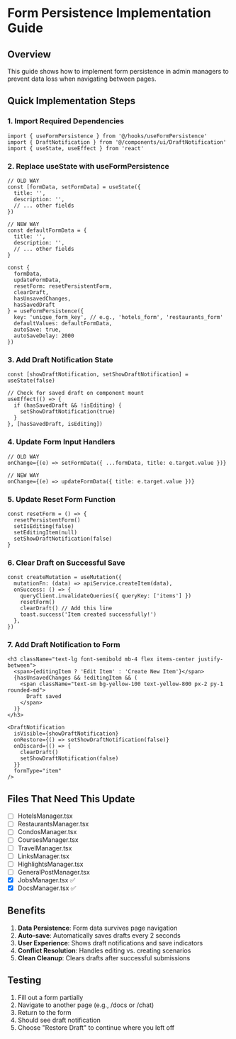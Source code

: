 # Form Persistence Implementation Guide

## Overview
This guide shows how to implement form persistence in admin managers to prevent data loss when navigating between pages.

## Quick Implementation Steps

### 1. Import Required Dependencies
```tsx
import { useFormPersistence } from '@/hooks/useFormPersistence'
import { DraftNotification } from '@/components/ui/DraftNotification'
import { useState, useEffect } from 'react'
```

### 2. Replace useState with useFormPersistence
```tsx
// OLD WAY
const [formData, setFormData] = useState({
  title: '',
  description: '',
  // ... other fields
})

// NEW WAY
const defaultFormData = {
  title: '',
  description: '',
  // ... other fields
}

const {
  formData,
  updateFormData,
  resetForm: resetPersistentForm,
  clearDraft,
  hasUnsavedChanges,
  hasSavedDraft
} = useFormPersistence({
  key: 'unique_form_key', // e.g., 'hotels_form', 'restaurants_form'
  defaultValues: defaultFormData,
  autoSave: true,
  autoSaveDelay: 2000
})
```

### 3. Add Draft Notification State
```tsx
const [showDraftNotification, setShowDraftNotification] = useState(false)

// Check for saved draft on component mount
useEffect(() => {
  if (hasSavedDraft && !isEditing) {
    setShowDraftNotification(true)
  }
}, [hasSavedDraft, isEditing])
```

### 4. Update Form Input Handlers
```tsx
// OLD WAY
onChange={(e) => setFormData({ ...formData, title: e.target.value })}

// NEW WAY
onChange={(e) => updateFormData({ title: e.target.value })}
```

### 5. Update Reset Form Function
```tsx
const resetForm = () => {
  resetPersistentForm()
  setIsEditing(false)
  setEditingItem(null)
  setShowDraftNotification(false)
}
```

### 6. Clear Draft on Successful Save
```tsx
const createMutation = useMutation({
  mutationFn: (data) => apiService.createItem(data),
  onSuccess: () => {
    queryClient.invalidateQueries({ queryKey: ['items'] })
    resetForm()
    clearDraft() // Add this line
    toast.success('Item created successfully!')
  },
})
```

### 7. Add Draft Notification to Form
```tsx
<h3 className="text-lg font-semibold mb-4 flex items-center justify-between">
  <span>{editingItem ? 'Edit Item' : 'Create New Item'}</span>
  {hasUnsavedChanges && !editingItem && (
    <span className="text-sm bg-yellow-100 text-yellow-800 px-2 py-1 rounded-md">
      Draft saved
    </span>
  )}
</h3>

<DraftNotification
  isVisible={showDraftNotification}
  onRestore={() => setShowDraftNotification(false)}
  onDiscard={() => {
    clearDraft()
    setShowDraftNotification(false)
  }}
  formType="item"
/>
```

## Files That Need This Update
- [ ] HotelsManager.tsx
- [ ] RestaurantsManager.tsx  
- [ ] CondosManager.tsx
- [ ] CoursesManager.tsx
- [ ] TravelManager.tsx
- [ ] LinksManager.tsx
- [ ] HighlightsManager.tsx
- [ ] GeneralPostManager.tsx
- [x] JobsManager.tsx ✅ 
- [x] DocsManager.tsx ✅

## Benefits
1. **Data Persistence**: Form data survives page navigation
2. **Auto-save**: Automatically saves drafts every 2 seconds
3. **User Experience**: Shows draft notifications and save indicators
4. **Conflict Resolution**: Handles editing vs. creating scenarios
5. **Clean Cleanup**: Clears drafts after successful submissions

## Testing
1. Fill out a form partially
2. Navigate to another page (e.g., /docs or /chat)
3. Return to the form
4. Should see draft notification
5. Choose "Restore Draft" to continue where you left off
